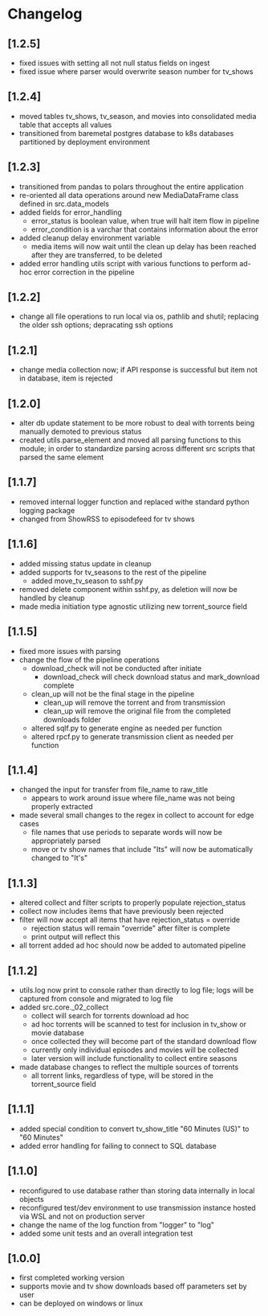 # Changelog

## [1.2.5]
- fixed issues with setting all not null status fields on ingest
- fixed issue where parser would overwrite season number for tv_shows

## [1.2.4]
- moved tables tv_shows, tv_season, and movies into consolidated media table that accepts all values
- transitioned from baremetal postgres database to k8s databases partitioned by deployment environment

## [1.2.3]
- transitioned from pandas to polars throughout the entire application
- re-oriented all data operations around new MediaDataFrame class defined in src.data_models
- added fields for error_handling
  - error_status is boolean value, when true will halt item flow in pipeline
  - error_condition is a varchar that contains information about the error
- added cleanup delay environment variable
  - media items will now wait until the clean up delay has been reached after they are transferred, to be deleted 
- added error handling utils script with various functions to perform ad-hoc error correction in the pipeline

## [1.2.2]
- change all file operations to run local via os, pathlib and shutil; replacing the older ssh options; depracating ssh options

## [1.2.1]
- change media collection now; if API response is successful but item not in database, item is rejected 

## [1.2.0]
- alter db update statement to be more robust to deal with torrents being manually demoted to previous status
- created utils.parse_element and moved all parsing functions to this module; in order to standardize parsing across different src scripts that parsed the same element

## [1.1.7]
- removed internal logger function and replaced withe standard python logging package
- changed from ShowRSS to episodefeed for tv shows

## [1.1.6]
- added missing status update in cleanup
- added supports for tv_seasons to the rest of the pipeline
  - added move_tv_season to sshf.py
- removed delete component within sshf.py, as deletion will now be handled by cleanup
- made media initiation type agnostic utilizing new torrent_source field

## [1.1.5]
- fixed more issues with parsing
- change the flow of the pipeline operations
  - download_check will not be conducted after initiate
    - download_check will check download status and mark_download complete
  - clean_up will not be the final stage in the pipeline
    - clean_up will remove the torrent and from transmission
    - clean_up will remove the original file from the completed downloads folder
  - altered sqlf.py to generate engine as needed per function
  - altered rpcf.py to generate transmission client as needed per function

## [1.1.4]
- changed the input for transfer from file_name to raw_title
  - appears to work around issue where file_name was not being properly extracted
- made several small changes to the regex in collect to account for edge cases
  - file names that use periods to separate words will now be appropriately parsed
  - move or tv show names that include "Its" will now be automatically changed to "It's"

## [1.1.3]
- altered collect and filter scripts to properly populate rejection_status
- collect now includes items that have previously been rejected
- filter will now accept all items that have rejection_status = override
  - rejection status will remain "override" after filter is complete
  - print output will reflect this
- all torrent added ad hoc should now be added to automated pipeline

## [1.1.2]
- utils.log now print to console rather than directly to log file; logs will be captured from console and migrated to log file
- added src.core._02_collect
  - collect will search for torrents download ad hoc
  - ad hoc torrents will be scanned to test for inclusion in tv_show or movie database
  - once collected they will become part of the standard download flow
  - currently only individual episodes and movies will be collected
  - later version will include functionality to collect entire seasons
- made database changes to reflect the multiple sources of torrents
  - all torrent links, regardless of type, will be stored in the torrent_source field

## [1.1.1]
- added special condition to convert tv_show_title "60 Minutes (US)" to "60 Minutes"
- added error handling for failing to connect to SQL database

## [1.1.0]
- reconfigured to use database rather than storing data internally in local objects
- reconfigured test/dev environment to use transmission instance hosted via WSL and not on production server
- change the name of the log function from "logger" to "log"
- added some unit tests and an overall integration test

## [1.0.0]
- first completed working version
- supports movie and tv show downloads based off parameters set by user
- can be deployed on windows or linux